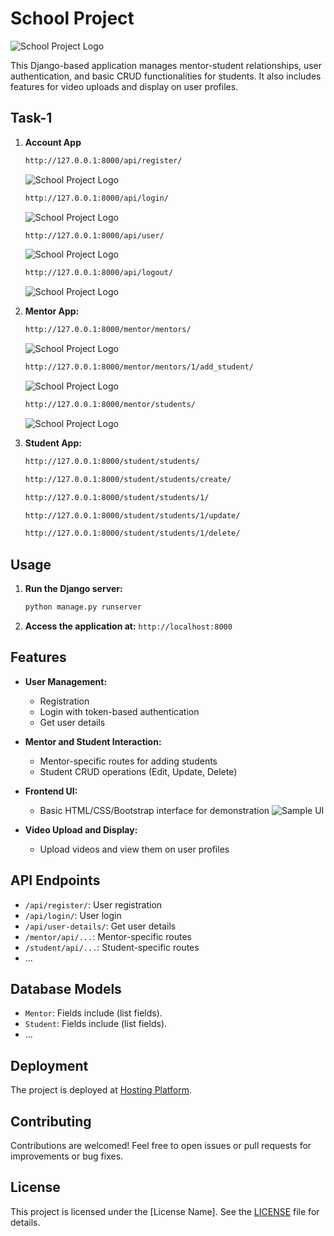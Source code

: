 # School Project

![School Project Logo](/path/to/your/logo.png)

This Django-based application manages mentor-student relationships, user authentication, and basic CRUD functionalities for students. It also includes features for video uploads and display on user profiles.

## Task-1 

1. **Account App**
    ```bash
    http://127.0.0.1:8000/api/register/
    ```
    ![School Project Logo](./images/Screenshot%202023-12-09%20014321.png)

    ```bash
    http://127.0.0.1:8000/api/login/
    ```
    ![School Project Logo](./images/Screenshot%202023-12-09%20014638.png)


    ```bash
    http://127.0.0.1:8000/api/user/
    ```
    ![School Project Logo](./images/Screenshot%202023-12-09%20015750.png)


    ```bash
    http://127.0.0.1:8000/api/logout/
    ```
    ![School Project Logo](./images/Screenshot%202023-12-09%20020014.png)

2. **Mentor App:**
    ```bash
    http://127.0.0.1:8000/mentor/mentors/
    ```
    ![School Project Logo](./images/Screenshot%202023-12-09%20020655.png)

    ```bash
    http://127.0.0.1:8000/mentor/mentors/1/add_student/
    ```
    ![School Project Logo](./images/Screenshot%202023-12-09%20021030.png)

    ```bash
    http://127.0.0.1:8000/mentor/students/
    ```
    ![School Project Logo](./images/Screenshot%202023-12-09%20021218.png)


3. **Student App:**
    ```bash
    http://127.0.0.1:8000/student/students/
    
    http://127.0.0.1:8000/student/students/create/

    http://127.0.0.1:8000/student/students/1/

    http://127.0.0.1:8000/student/students/1/update/

    http://127.0.0.1:8000/student/students/1/delete/
    ```

## Usage

1. **Run the Django server:**
    ```bash
    python manage.py runserver
    ```

2. **Access the application at:** `http://localhost:8000`

## Features

- **User Management:**
  - Registration
  - Login with token-based authentication
  - Get user details

- **Mentor and Student Interaction:**
  - Mentor-specific routes for adding students
  - Student CRUD operations (Edit, Update, Delete)

- **Frontend UI:**
  - Basic HTML/CSS/Bootstrap interface for demonstration
  ![Sample UI](/path/to/your/sample_ui.png)

- **Video Upload and Display:**
  - Upload videos and view them on user profiles

## API Endpoints

- `/api/register/`: User registration
- `/api/login/`: User login
- `/api/user-details/`: Get user details
- `/mentor/api/...`: Mentor-specific routes
- `/student/api/...`: Student-specific routes
- ...

## Database Models

- `Mentor`: Fields include (list fields).
- `Student`: Fields include (list fields).
- ...

## Deployment

The project is deployed at [Hosting Platform](https://your-hosted-url.com).

## Contributing

Contributions are welcomed! Feel free to open issues or pull requests for improvements or bug fixes.

## License

This project is licensed under the [License Name]. See the [LICENSE](LICENSE) file for details.
